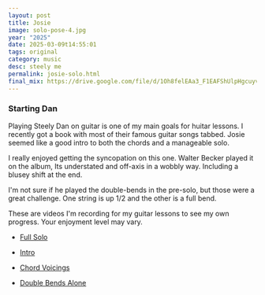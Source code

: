 ```yaml
---
layout: post
title: Josie
image: solo-pose-4.jpg
year: "2025"
date: 2025-03-09t14:55:01
tags: original
category: music
desc: steely me
permalink: josie-solo.html
final_mix: https://drive.google.com/file/d/1Oh8felEAa3_F1EAFShUlpHgcuyvTEy-Z/view?usp=sharing
---
```


### Starting Dan

Playing Steely Dan on guitar is one of my main goals for huitar lessons. I recently got a book with most of their famous guitar songs tabbed. Josie seemed like a good intro to both the chords and a manageable solo.

I really enjoyed getting the syncopation on this one. Walter Becker played it on the album, Its understated and off-axis in a wobbly way. Including a blusey shift at the end.

I'm not sure if he played the double-bends in the pre-solo, but those were a great challenge. One string is up 1/2 and the other is a full bend.

These are videos I'm recording for my guitar lessons to see my own progress. Your enjoyment level may vary.

- <a href="https://drive.google.com/file/d/1Oh8felEAa3_F1EAFShUlpHgcuyvTEy-Z/view?usp=sharing" target="_blank">Full Solo</a>

- <a href="https://photos.app.goo.gl/93Wwk5ZRDz9mXf2i6" target="_blank">Intro</a>

- <a href="https://photos.app.goo.gl/awsCzAWT8B5FsbmPA" target="_blank">Chord Voicings</a>

- <a href="https://photos.app.goo.gl/ysCJ3pYmZLsEe3hNA" target="_blank">Double Bends Alone</a>
